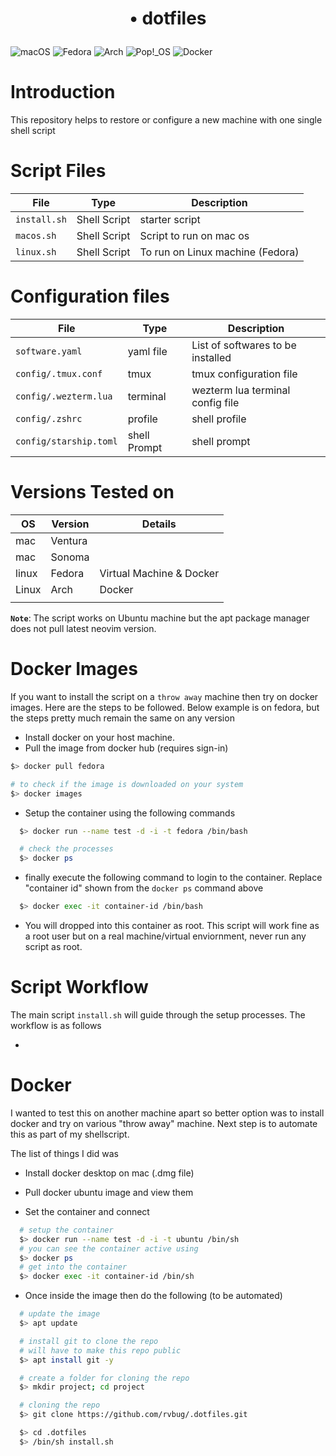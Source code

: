 # <p align="center"> <bold>•</bold> dotfiles <p> 


![macOS](https://img.shields.io/badge/mac%20os-000000?style=for-the-badge&logo=macos&logoColor=F0F0F0)
![Fedora](https://img.shields.io/badge/Fedora-294172?style=for-the-badge&logo=fedora&logoColor=white)
![Arch](https://img.shields.io/badge/Arch%20Linux-1793D1?logo=arch-linux&logoColor=fff&style=for-the-badge)
![Pop!\_OS](https://img.shields.io/badge/Pop!_OS-48B9C7?style=for-the-badge&logo=Pop!_OS&logoColor=white)
![Docker](https://img.shields.io/badge/docker-%230db7ed.svg?style=for-the-badge&logo=docker&logoColor=white)

# Introduction

This repository helps to restore or configure a new machine with one single shell script

# Script Files 

| File | Type |  Description |
| --- | --- | --- |
| `install.sh` | Shell Script  | starter script  |
| `macos.sh` | Shell Script | Script to run on mac os| 
| `linux.sh` | Shell Script | To run on Linux machine (Fedora) | 

# Configuration files
| File | Type |  Description |
| --- | --- | --- |
| `software.yaml`  | yaml file | List of softwares to be installed | 
| `config/.tmux.conf`|  tmux  | tmux configuration file| 
| `config/.wezterm.lua`| terminal | wezterm lua terminal config file | 
| `config/.zshrc`| profile | shell profile| 
| `config/starship.toml`| shell Prompt | shell prompt | 


# Versions Tested on
| OS | Version |  Details |
| --- | --- | --- |
| mac | Ventura | | 
| mac  | Sonoma | | 
| linux | Fedora | Virtual Machine & Docker | 
| Linux | Arch | Docker | 
| | | | 

**`Note`**: The script works on Ubuntu machine but the apt package manager does not pull latest neovim version. 


# Docker Images
If you want to install the script on a `throw away` machine then try on docker images. Here are the steps to be followed. Below example is on fedora, but the steps pretty much remain the same on any version

- Install docker on your host machine. 
- Pull the image from docker hub (requires sign-in)
  
```bash
$> docker pull fedora

# to check if the image is downloaded on your system
$> docker images
```
- Setup the container using the following commands
```bash
  $> docker run --name test -d -i -t fedora /bin/bash

  # check the processes
  $> docker ps

```
- finally execute the following command to login to the container. Replace "container id" shown from the `docker ps` command above
  
```bash
  $> docker exec -it container-id /bin/bash
```

- You will dropped into this container as root. This script will work fine as a root user but on a real machine/virtual enviornment, never run any script as root.



# Script Workflow
The main script `install.sh` will guide through the setup processes. The workflow is as follows

- 



# Docker
I wanted to test this on another machine apart so better option was to install docker and try on various "throw away" machine.
Next step is to automate this as part of my shellscript.

The list of things I did was 

- Install docker desktop on mac (.dmg file)
- Pull docker ubuntu image and view them

- Set the container and connect 
```bash
  # setup the container
  $> docker run --name test -d -i -t ubuntu /bin/sh
  # you can see the container active using
  $> docker ps
  # get into the container
  $> docker exec -it container-id /bin/sh

```
- Once inside the image then do the following (to be automated)
```bash
  # update the image
  $> apt update

  # install git to clone the repo
  # will have to make this repo public
  $> apt install git -y

  # create a folder for cloning the repo
  $> mkdir project; cd project

  # cloning the repo
  $> git clone https://github.com/rvbug/.dotfiles.git

  $> cd .dotfiles
  $> /bin/sh install.sh
 
```

